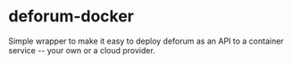 # deforum-docker
Simple wrapper to make it easy to deploy deforum as an API to a container service -- your own or a cloud provider. 

